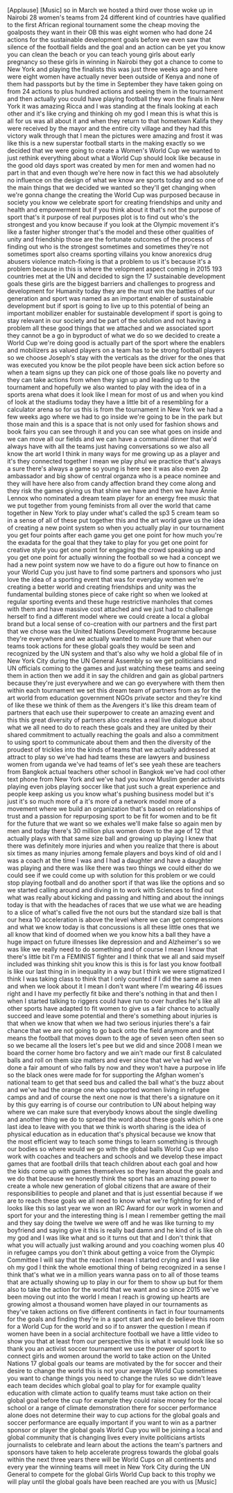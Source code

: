 
[Applause]
[Music]
so in March we hosted a third over those
woke up in Nairobi 28 women&#39;s teams from
24 different kind of countries have
qualified to the first African regional
tournament some the cheap moving the
goalposts they want in their OB this was
eight women who had done 24 actions for
the sustainable development goals before
we even saw that silence of the football
fields and the goal and an action can be
yet you know you can clean the beach or
you can teach young girls about early
pregnancy so these girls in winning in
Nairobi they got a chance to come to New
York and playing the finalists this was
just three weeks ago
and here were eight women have actually
never been outside of Kenya and none of
them had passports but by the time in
September they have taken going on from
24 actions to plus hundred actions and
seeing them in the tournament and then
actually you could have playing football
they won the finals in New York it was
amazing Ricca and I was standing at the
finals looking at each other and it&#39;s
like crying and thinking oh my god I
mean this is what this is all for us was
all about it and when they return to
that hometown Kalifa they were received
by the mayor and the entire city village
and they had this victory walk through
that I mean the pictures were amazing
and frost it was like this is a new
superstar football starts in the making
exactly
so we decided that we were going to
create a Women&#39;s World Cup we wanted to
just rethink everything about what a
World Cup should look like because in
the good old days sport was created by
men for men and women had no part in
that
and even though we&#39;re here now in fact
this we had absolutely no influence on
the design of what we know are sports
today and so one of the main things that
we decided we wanted so they&#39;ll get
changing when we&#39;re gonna change the
creating the World Cup was purposed
because in society you know we celebrate
sport for creating friendships and unity
and health and empowerment but if you
think about it
that&#39;s not the purpose of sport that&#39;s
it purpose of real purposes plot is to
find out who&#39;s the strongest and you
know because if you look at the Olympic
movement it&#39;s like a faster higher
stronger that&#39;s the model and these
other qualities of unity and friendship
those are the fortunate outcomes of the
process of finding out who is the
strongest sometimes and sometimes
they&#39;re not
sometimes sport also creams sporting
villains
you know anorexics drug abusers violence
match-fixing is that a problem to us
it&#39;s because it&#39;s a problem because in
this is where the velopment aspect
coming in 2015 193 countries met at the
UN and decided to sign the 17
sustainable development goals these
girls are the biggest barriers and
challenges to progress and development
for Humanity today they are the must win
the battles of our generation and sport
was named as an important enabler of
sustainable development
but if sport is going to live up to this
potential of being an important
mobilizer enabler for sustainable
development if sport is going to stay
relevant in our society and be part of
the solution and not having a problem
all these good things that we attached
and we associated sport they cannot be a
go in
byproduct of what we do so we decided to
create a World Cup we&#39;re doing good is
actually part of the sport where the
enablers and mobilizers as valued
players on a team has to be strong
football players so we choose Joseph&#39;s
stay with the verticals as the driver
for the ones that was executed you know
be the pilot people have been sick
action before so when a team signs up
they can pick one of those goals like no
poverty and they can take actions from
when they sign up and leading up to the
tournament and hopefully we also wanted
to play with the idea of in a sports
arena what does it look like I mean for
most of us and when you kind of look at
the stadiums today they have a little
bit of a resembling for a calculator
arena so for us this is from the
tournament in New York we had a few
weeks ago where we had to go inside
we&#39;re going to be in the park but those
main and this is a space that is not
only used for fashion shows and book
fairs you can see through it and you can
see what goes on inside and we can move
all our fields and we can have a
communal dinner that we&#39;d always have
with all the teams just having
conversations so we also all know the
art world I think in many ways for me
growing up as a player and it&#39;s they
connected together I mean we play phul
we practice that&#39;s always a sure there&#39;s
always a game so young is here see it
was also even 2p ambassador and big show
of central organza who is a peace
nominee and they will have here also
from candy affection brand they come
along and they risk the games giving us
that shine we have and then we have
Annie Lennox who nominated a dream team
player for an energy free music that we
put together from young feminists from
all over the world that came together in
New York to play under what&#39;s called the
sp3 5 cream team so in a sense of all of
these put together this and the art
world gave us the idea of creating a new
point system so when you actually play
in our tournament you get four points
after each game you get one point for
how much you&#39;re the exadata for the goal
that they take to play for you get one
point for creative style you get one
point for engaging the crowd speaking up
and you get one point for actually
winning the football so we had a concept
we had a new point system now we have to
do a figure out how to finance on your
World Cup you just have to find some
partners and sponsors who just love the
idea of a sporting event that was for
everyday women
we&#39;re creating a better world and
creating friendships and unity was the
fundamental building stones piece of
cake right so when we looked at regular
sporting events and these huge
restrictive manholes that comes with
them and have massive cost attached and
we just had to challenge herself to find
a different model where we could create
a local a global brand but a local sense
of co-creation with our partners and the
first part that we chose was the United
Nations Development Programme because
they&#39;re everywhere and we actually
wanted to make sure that when our teams
took actions for these global goals they
would be seen and recognized by the UN
system and that&#39;s also why we hold a
global file of in New York City during
the UN General Assembly so we get
politicians and UN officials coming to
the games and just watching these teams
and seeing them in action then we add it
in say the children and gain as global
partners because they&#39;re just everywhere
and we can go everywhere with them
then within each tournament we set this
dream team of partners from as for the
art world from education government NGOs
private sector and they&#39;re kind of like
these we think of them as the Avengers
it&#39;s like this dream team of partners
that each use their superpower to create
an amazing event and this this great
diversity of partners also creates a
real live dialogue about what we all
need to do to reach these goals and they
are united by their shared commitment to
actually reaching the goals and also a
commitment to using sport to communicate
about them and then the diversity of the
proudest of trickles into the kinds of
teams that we actually addressed at
attract to play so we&#39;ve had had teams
these are lawyers and business women
from uganda we&#39;ve had teams of let&#39;s see
yeah these are teachers from Bangkok
actual teachers other school in Bangkok
we&#39;ve had cool other text phone from New
York and we&#39;ve had you know Muslim
gender activists playing even jobs
playing soccer like that just such a
great experience and people keep asking
us you know what&#39;s pushing business
model but it&#39;s just it&#39;s so much more of
a it&#39;s more of a network model more of a
movement where we build an organization
that&#39;s based on relationships of trust
and a passion for repurposing sport to
be fit for women and to be fit for the
future that we want so we exhales we&#39;ll
make false so again men by men and today
there&#39;s 30 million plus women down to
the age of 12 that actually plays with
that same size ball and growing up
playing I knew that there was definitely
more injuries
and when you realize that there is about
six times as many injuries among female
players and boys kind of old
and I was a coach at the time I was and
I had a daughter and have a daughter was
playing and there was like there was two
things we could either do we could see
if we could come up with solution for
this problem
or we could stop playing football and do
another sport if that was like the
options and so we started calling around
and diving in to work with Sciences to
find out what was really about kicking
and passing and hitting and about the
innings today is that with the headaches
of races that we use what we are heading
to a slice of what&#39;s called five the not
ours but the standard size ball is that
our hexa 10 acceleration is above the
level where we can get compressions and
what we know today is that concussions
is all these little ones that we all
know that kind of doomed when we you
know hits a ball they have a huge impact
on future illnesses like depression and
and Alzheimer&#39;s so we was like we really
need to do something and of course I
mean I know that there&#39;s little bit I&#39;m
a FEMINIST fighter and I think that we
all and said myself included was
thinking shit you know this is this is
for last you know football is like our
last thing in in inequality in a way but
I think we were stigmatized I think I
was taking class to think that I only
counted if I did the same as men and
when we look about it I mean I don&#39;t
want where I&#39;m wearing 46 issues right
and I have my perfectly fit bike and
there&#39;s nothing in that and then I when
I started talking to riggers could have
run to over hurdles
he&#39;s like all other sports have adapted
to fit women to give us a fair chance to
actually succeed and leave some
potential and there&#39;s something about
injuries is that when we know that when
we had two serious injuries there&#39;s a
fair chance that we are not going to go
back onto the field anymore and that
means the football that moves down to
the age of seven seen often seen so so
we became all the losers
let&#39;s pee but we did and since 2008 I
mean we board the corner home bro
factory and we ain&#39;t made our first 8
calculated balls and roll on them size
matters and ever since that we&#39;ve had
we&#39;ve done a fair amount of who falls by
now and they won&#39;t have a purpose in
life so the black ones were made for for
supporting the Afghan women&#39;s national
team to get that seed bus and called the
ball what&#39;s the buzz about and we&#39;ve had
the orange one who supported women
living in refugee camps and and of
course the next one now is that there&#39;s
a signature on it by this guy earring is
of course our contribution to UN about
helping way where we can make sure that
everybody knows about the single
dwelling and another thing we do to
spread the word about these goals which
is one last idea to leave with you that
we think is worth sharing is the idea of
physical education as in education
that&#39;s physical because we know that the
most efficient way to teach some things
to learn something is through our bodies
so where would we go with the global
balls World Cup we also work with
coaches and teachers and schools and we
develop these impact games that are
football drills that teach children
about each goal and how the kids come up
with games themselves so they learn
about the goals and we do that because
we honestly think the sport has an
amazing power to create a whole new
generation of global citizens that are
aware of their responsibilities to
people and planet and that is just
essential because if we are to reach
these goals we all need to know what
we&#39;re fighting for kind of looks like
this so last year we won an IRC Award
for our work in women and sport for your
and the interesting thing is I mean I
remember getting the mail and they say
doing the twelve we were off and he was
like turning to my boyfriend and saying
give it this is really bad damn and he
kind of is like oh my god
and I was like what and so it turns out
that and I don&#39;t think that what you
will actually just walking around and
you coaching women plus 40 in refugee
camps you don&#39;t think about getting a
voice from the Olympic Committee I will
say that the reaction I mean I started
crying and I was like oh my god I think
the whole emotional thing of being
recognized in a sense I think that&#39;s
what we in a million years wanna pass on
to all of those teams that are actually
showing up to play in our for them to
show up but for them also to take the
action for the world that we want and so
since 2015 we&#39;ve been moving out into
the world I mean I reach is growing up
hearts are growing almost a thousand
women have played in our tournaments as
they&#39;ve taken actions on five different
continents in fact in four tournaments
for the goals and finding they&#39;re in a
sport start and we do believe this room
for a World Cup for the world and so if
to answer the question I mean if women
have been in a social architecture
football we have a little video to show
you that at least from our perspective
this is what it would look like so thank
you an activist soccer tournament we use
the power of sport to connect girls and
women around the world to take action on
the United Nations 17 global goals
our teams are motivated by the
for soccer and their desire to change
the world this is not your average World
Cup sometimes you want to change things
you need to change the rules so we
didn&#39;t leave each team decides which
global goal to play for for example
quality education with climate action to
qualify teams must take action on their
global goal before the cup for example
they could raise money for the local
school or a range of climate
demonstration there for soccer
performance alone does not determine
their way to cup actions for the global
goals and soccer performance are equally
important if you want to win as a
partner sponsor or player the global
goals World Cup you will be joining a
local and global community that is
changing lives every invite politicians
artists journalists to celebrate and
learn about the actions the team&#39;s
partners and sponsors have taken to help
accelerate progress towards the global
goals within the next three years there
will be World Cups on all continents and
every year the winning teams will meet
in New York City during the UN General
to compete for the global Girls World
Cup back to this trophy we will play
until the global goals have been reached
are you with us
[Music]
